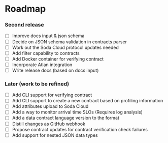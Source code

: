 # Roadmap

### Second release
* [ ] Improve docs input & json schema
* [ ] Decide on JSON schema validation in contracts parser
* [ ] Work out the Soda Cloud protocol updates needed
* [ ] Add filter capability to contracts
* [ ] Add Docker container for verifying contract
* [ ] Incorporate Atlan integration
* [ ] Write release docs (based on docs input)

### Later (work to be refined)
* [ ] Add CLI support for verifying contract
* [ ] Add CLI support to create a new contract based on profiling information
* [ ] Add attributes upload to Soda Cloud
* [ ] Add a way to monitor arrival time SLOs (Requires log analysis)
* [ ] Add a data contract language version to the format
* [ ] Distill changes as GitHub webhook
* [ ] Propose contract updates for contract verification check failures
* [ ] Add support for nested JSON data types

